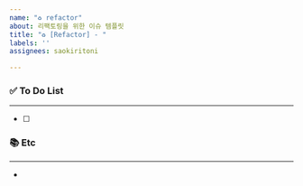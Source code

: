 ```yaml
---
name: "♻️ refactor"
about: 리팩토링을 위한 이슈 템플릿
title: "♻️ [Refactor] - "
labels: ''
assignees: saokiritoni

---
```


### ✅ To Do List

---
- [ ] 

### 📚 Etc

---
-
